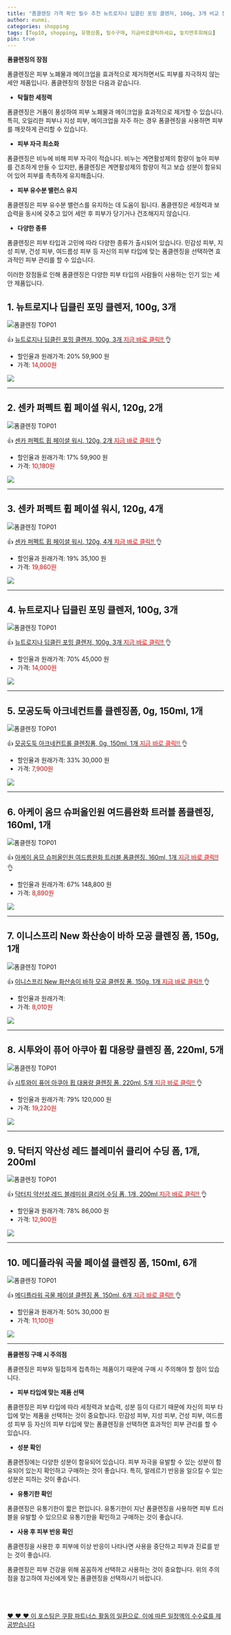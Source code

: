 ```yaml
---
title: "폼클렌징 가격 확인 필수 추천 뉴트로지나 딥클린 포밍 클렌저, 100g, 3개 비교 장점 구매가이드"
author: eunmi.
categories: shopping
tags: [Top10, shopping, 유행상품, 필수구매, 지금바로클릭하세요, 놓치면후회해요]
pin: true
---
```

**폼클렌징의 장점**

폼클렌징은 피부 노폐물과 메이크업을 효과적으로 제거하면서도 피부를 자극하지 않는 세안 제품입니다. 폼클렌징의 장점은 다음과 같습니다.

* **탁월한 세정력**

폼클렌징은 거품이 풍성하여 피부 노폐물과 메이크업을 효과적으로 제거할 수 있습니다. 특히, 오일리한 피부나 지성 피부, 메이크업을 자주 하는 경우 폼클렌징을 사용하면 피부를 깨끗하게 관리할 수 있습니다.

* **피부 자극 최소화**

폼클렌징은 비누에 비해 피부 자극이 적습니다. 비누는 계면활성제의 함량이 높아 피부를 건조하게 만들 수 있지만, 폼클렌징은 계면활성제의 함량이 적고 보습 성분이 함유되어 있어 피부를 촉촉하게 유지해줍니다.

* **피부 유수분 밸런스 유지**

폼클렌징은 피부 유수분 밸런스를 유지하는 데 도움이 됩니다. 폼클렌징은 세정력과 보습력을 동시에 갖추고 있어 세안 후 피부가 당기거나 건조해지지 않습니다.

* **다양한 종류**

폼클렌징은 피부 타입과 고민에 따라 다양한 종류가 출시되어 있습니다. 민감성 피부, 지성 피부, 건성 피부, 여드름성 피부 등 자신의 피부 타입에 맞는 폼클렌징을 선택하면 효과적인 피부 관리를 할 수 있습니다.

이러한 장점들로 인해 폼클렌징은 다양한 피부 타입의 사람들이 사용하는 인기 있는 세안 제품입니다.

   

## 1. 뉴트로지나 딥클린 포밍 클렌저, 100g, 3개

![폼클렌징 TOP01](https://thumbnail8.coupangcdn.com/thumbnails/remote/230x230ex/image/vendor_inventory/5830/06250a875be22c5ccb589b6ad595ddc596a3bc2be4d17a91cd1a897c8ad7.jpg)


👍 [뉴트로지나 딥클린 포밍 클렌저, 100g, 3개 <font color=red> 지금 바로 클릭!! </font> ](https://link.coupang.com/re/AFFSDP?lptag=AF3617701&subid=GithubCoopas&pageKey=4932903828&traceid=V0-153&itemId=19682413285&vendorItemId=86456195084) 👌 


- 할인율과 원래가격: 20%  59,900   원
- 가격: <span style='color:red'>14,000원</span>

[![](/discount_price.png)](https://link.coupang.com/re/AFFSDP?lptag=AF3617701&subid=GithubCoopas&pageKey=4932903828&traceid=V0-153&itemId=19682413285&vendorItemId=86456195084)

---


   

## 2. 센카 퍼펙트 휩 페이셜 워시, 120g, 2개

![폼클렌징 TOP01](https://thumbnail6.coupangcdn.com/thumbnails/remote/230x230ex/image/retail/images/2102734568127553-088c9ea6-7229-4341-9100-c3c5cdd7e5e0.jpg)


👍 [센카 퍼펙트 휩 페이셜 워시, 120g, 2개 <font color=red> 지금 바로 클릭!! </font> ](https://link.coupang.com/re/AFFSDP?lptag=AF3617701&subid=GithubCoopas&pageKey=7151226287&traceid=V0-153&itemId=19839595805&vendorItemId=85136092507) 👌 


- 할인율과 원래가격: 17%  59,900   원
- 가격: <span style='color:red'>10,180원</span>

[![](/discount_price.png)](https://link.coupang.com/re/AFFSDP?lptag=AF3617701&subid=GithubCoopas&pageKey=7151226287&traceid=V0-153&itemId=19839595805&vendorItemId=85136092507)

---


   

## 3. 센카 퍼펙트 휩 페이셜 워시, 120g, 4개

![폼클렌징 TOP01](https://thumbnail10.coupangcdn.com/thumbnails/remote/230x230ex/image/retail/images/d53d93f3-bc9d-4d1a-a8c7-d006b7124f882695727988806790552.png)


👍 [센카 퍼펙트 휩 페이셜 워시, 120g, 4개 <font color=red> 지금 바로 클릭!! </font> ](https://link.coupang.com/re/AFFSDP?lptag=AF3617701&subid=GithubCoopas&pageKey=7151226287&traceid=V0-153&itemId=19170943585&vendorItemId=86289146923) 👌 


- 할인율과 원래가격: 19%  35,100   원
- 가격: <span style='color:red'>19,860원</span>

[![](/discount_price.png)](https://link.coupang.com/re/AFFSDP?lptag=AF3617701&subid=GithubCoopas&pageKey=7151226287&traceid=V0-153&itemId=19170943585&vendorItemId=86289146923)

---


   

## 4. 뉴트로지나 딥클린 포밍 클렌저, 100g, 3개

![폼클렌징 TOP01](https://thumbnail8.coupangcdn.com/thumbnails/remote/230x230ex/image/vendor_inventory/5830/06250a875be22c5ccb589b6ad595ddc596a3bc2be4d17a91cd1a897c8ad7.jpg)


👍 [뉴트로지나 딥클린 포밍 클렌저, 100g, 3개 <font color=red> 지금 바로 클릭!! </font> ](https://link.coupang.com/re/AFFSDP?lptag=AF3617701&subid=GithubCoopas&pageKey=4932903828&traceid=V0-153&itemId=19682413285&vendorItemId=86456195084) 👌 


- 할인율과 원래가격: 70%  45,000   원
- 가격: <span style='color:red'>14,000원</span>

[![](/discount_price.png)](https://link.coupang.com/re/AFFSDP?lptag=AF3617701&subid=GithubCoopas&pageKey=4932903828&traceid=V0-153&itemId=19682413285&vendorItemId=86456195084)

---


   

## 5. 모공도둑 아크네컨트롤 클렌징폼, 0g, 150ml, 1개

![폼클렌징 TOP01](https://thumbnail7.coupangcdn.com/thumbnails/remote/230x230ex/image/retail/images/10834534152326226-d350737a-7eaa-4e7a-a46a-f3a97be5cd8f.jpg)


👍 [모공도둑 아크네컨트롤 클렌징폼, 0g, 150ml, 1개 <font color=red> 지금 바로 클릭!! </font> ](https://link.coupang.com/re/AFFSDP?lptag=AF3617701&subid=GithubCoopas&pageKey=6064156062&traceid=V0-153&itemId=11164961453&vendorItemId=70334765124) 👌 


- 할인율과 원래가격: 33%  30,000   원
- 가격: <span style='color:red'>7,900원</span>

[![](/discount_price.png)](https://link.coupang.com/re/AFFSDP?lptag=AF3617701&subid=GithubCoopas&pageKey=6064156062&traceid=V0-153&itemId=11164961453&vendorItemId=70334765124)

---


   

## 6. 아케이 옴므 슈퍼올인원 여드름완화 트러블 폼클렌징, 160ml, 1개

![폼클렌징 TOP01](https://thumbnail9.coupangcdn.com/thumbnails/remote/230x230ex/image/retail/images/1791790723823391-99bb0550-6f38-4bd7-87b9-d31fee6365fc.jpg)


👍 [아케이 옴므 슈퍼올인원 여드름완화 트러블 폼클렌징, 160ml, 1개 <font color=red> 지금 바로 클릭!! </font> ](https://link.coupang.com/re/AFFSDP?lptag=AF3617701&subid=GithubCoopas&pageKey=7014327098&traceid=V0-153&itemId=17250136691&vendorItemId=84421562166) 👌 


- 할인율과 원래가격: 67%  148,800   원
- 가격: <span style='color:red'>8,890원</span>

[![](/discount_price.png)](https://link.coupang.com/re/AFFSDP?lptag=AF3617701&subid=GithubCoopas&pageKey=7014327098&traceid=V0-153&itemId=17250136691&vendorItemId=84421562166)

---


   

## 7. 이니스프리 New 화산송이 바하 모공 클렌징 폼, 150g, 1개

![폼클렌징 TOP01](https://thumbnail10.coupangcdn.com/thumbnails/remote/230x230ex/image/retail/images/1058416330676324-3cc3757c-5cbb-4f27-9e92-cff4c083510d.jpg)


👍 [이니스프리 New 화산송이 바하 모공 클렌징 폼, 150g, 1개 <font color=red> 지금 바로 클릭!! </font> ](https://link.coupang.com/re/AFFSDP?lptag=AF3617701&subid=GithubCoopas&pageKey=6997116375&traceid=V0-153&itemId=17990592306&vendorItemId=87121069249) 👌 


- 할인율과 원래가격: 
- 가격: <span style='color:red'>8,010원</span>

[![](/discount_price.png)](https://link.coupang.com/re/AFFSDP?lptag=AF3617701&subid=GithubCoopas&pageKey=6997116375&traceid=V0-153&itemId=17990592306&vendorItemId=87121069249)

---


   

## 8. 시투와이 퓨어 아쿠아 휩 대용량 클렌징 폼, 220ml, 5개

![폼클렌징 TOP01](https://thumbnail8.coupangcdn.com/thumbnails/remote/230x230ex/image/rs_quotation_api/fkrmfibp/8a8a7992e3714b81bd1235d5b04d4b88.jpg)


👍 [시투와이 퓨어 아쿠아 휩 대용량 클렌징 폼, 220ml, 5개 <font color=red> 지금 바로 클릭!! </font> ](https://link.coupang.com/re/AFFSDP?lptag=AF3617701&subid=GithubCoopas&pageKey=5720869228&traceid=V0-153&itemId=9568567678&vendorItemId=76853232519) 👌 


- 할인율과 원래가격: 79%  120,000   원
- 가격: <span style='color:red'>19,220원</span>

[![](/discount_price.png)](https://link.coupang.com/re/AFFSDP?lptag=AF3617701&subid=GithubCoopas&pageKey=5720869228&traceid=V0-153&itemId=9568567678&vendorItemId=76853232519)

---


   

## 9. 닥터지 약산성 레드 블레미쉬 클리어 수딩 폼, 1개, 200ml

![폼클렌징 TOP01](https://thumbnail10.coupangcdn.com/thumbnails/remote/230x230ex/image/retail/images/8239468648506508-db4af63f-7b4b-4886-a43a-7bc83f08bb9f.jpg)


👍 [닥터지 약산성 레드 블레미쉬 클리어 수딩 폼, 1개, 200ml <font color=red> 지금 바로 클릭!! </font> ](https://link.coupang.com/re/AFFSDP?lptag=AF3617701&subid=GithubCoopas&pageKey=7261408597&traceid=V0-153&itemId=6357409121&vendorItemId=73652687846) 👌 


- 할인율과 원래가격: 78%  86,000   원
- 가격: <span style='color:red'>12,900원</span>

[![](/discount_price.png)](https://link.coupang.com/re/AFFSDP?lptag=AF3617701&subid=GithubCoopas&pageKey=7261408597&traceid=V0-153&itemId=6357409121&vendorItemId=73652687846)

---


   

## 10. 메디플라워 곡물 페이셜 클렌징 폼, 150ml, 6개

![폼클렌징 TOP01](https://thumbnail8.coupangcdn.com/thumbnails/remote/230x230ex/image/product/image/vendoritem/2019/04/19/4337041516/6faf11af-27a5-4241-b9e5-6cf2be1a5a29.jpg)


👍 [메디플라워 곡물 페이셜 클렌징 폼, 150ml, 6개 <font color=red> 지금 바로 클릭!! </font> ](https://link.coupang.com/re/AFFSDP?lptag=AF3617701&subid=GithubCoopas&pageKey=48028881&traceid=V0-153&itemId=517932059&vendorItemId=4337041516) 👌 


- 할인율과 원래가격: 50%  30,000   원
- 가격: <span style='color:red'>11,100원</span>

[![](/discount_price.png)](https://link.coupang.com/re/AFFSDP?lptag=AF3617701&subid=GithubCoopas&pageKey=48028881&traceid=V0-153&itemId=517932059&vendorItemId=4337041516)

---
**폼클렌징 구매 시 주의점**

폼클렌징은 피부와 밀접하게 접촉하는 제품이기 때문에 구매 시 주의해야 할 점이 있습니다.

* **피부 타입에 맞는 제품 선택**

폼클렌징은 피부 타입에 따라 세정력과 보습력, 성분 등이 다르기 때문에 자신의 피부 타입에 맞는 제품을 선택하는 것이 중요합니다. 민감성 피부, 지성 피부, 건성 피부, 여드름성 피부 등 자신의 피부 타입에 맞는 폼클렌징을 선택하면 효과적인 피부 관리를 할 수 있습니다.

* **성분 확인**

폼클렌징에는 다양한 성분이 함유되어 있습니다. 피부 자극을 유발할 수 있는 성분이 함유되어 있는지 확인하고 구매하는 것이 좋습니다. 특히, 알레르기 반응을 일으킬 수 있는 성분은 피하는 것이 좋습니다.

* **유통기한 확인**

폼클렌징은 유통기한이 짧은 편입니다. 유통기한이 지난 폼클렌징을 사용하면 피부 트러블을 유발할 수 있으므로 유통기한을 확인하고 구매하는 것이 좋습니다.

* **사용 후 피부 반응 확인**

폼클렌징을 사용한 후 피부에 이상 반응이 나타나면 사용을 중단하고 피부과 진료를 받는 것이 좋습니다.

폼클렌징은 피부 건강을 위해 꼼꼼하게 선택하고 사용하는 것이 중요합니다. 위의 주의점을 참고하여 자신에게 맞는 폼클렌징을 선택하시기 바랍니다.<br><br><br><br><br> [ ❤ ❤ ❤ 이 포스팅은 쿠팡 파트너스 활동의 일환으로, 이에 따른 일정액의 수수료를 제공받습니다](https://link.coupang.com/a/bcEFyh)